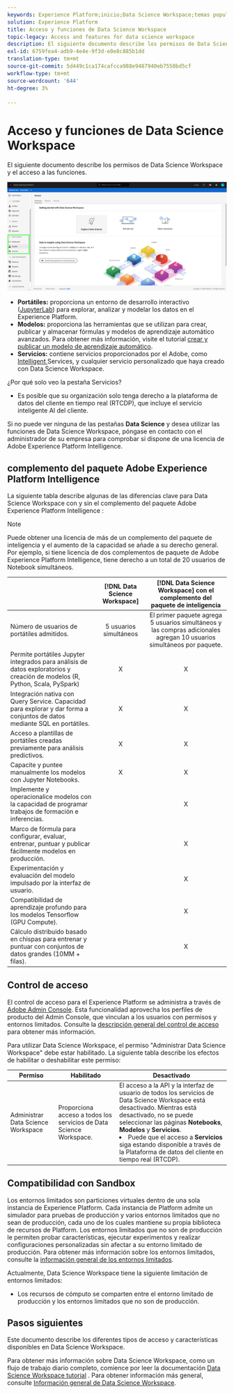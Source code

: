 ```yaml
---
keywords: Experience Platform;inicio;Data Science Workspace;temas populares;control de acceso;simulador de pruebas;paquete de inteligencia;funciones dsw;acceso dsw;Adobe Experience Platform Intelligence;inteligencia;paquete de inteligencia aep
solution: Experience Platform
title: Acceso y funciones de Data Science Workspace
topic-legacy: Access and features for data science workspace
description: El siguiente documento describe los permisos de Data Science Workspace y el acceso a las funciones.
exl-id: 6759fea4-adb9-4e4e-9f3d-e0e8c885b1dd
translation-type: tm+mt
source-git-commit: 5d449c1ca174cafcca988e9487940eb7550bd5cf
workflow-type: tm+mt
source-wordcount: '644'
ht-degree: 3%

---
```


# Acceso y funciones de Data Science Workspace

El siguiente documento describe los permisos de Data Science Workspace y el acceso a las funciones.

![Fichas DSW](./images/access/platform-tabs.png)

- **Portátiles:** proporciona un entorno de desarrollo interactivo ([JupyterLab](./jupyterlab/overview.md)) para explorar, analizar y modelar los datos en el Experience Platform.
- **Modelos:** proporciona las herramientas que se utilizan para crear, publicar y almacenar fórmulas y modelos de aprendizaje automático avanzados. Para obtener más información, visite el tutorial [crear y publicar un modelo de aprendizaje automático](./models-recipes/create-publish-model.md).
- **Servicios:** contiene servicios proporcionados por el Adobe, como  [Intelligent ](../intelligent-services/home.md) Services, y cualquier servicio personalizado que haya creado con Data Science Workspace.

¿Por qué solo veo la pestaña Servicios?

- Es posible que su organización solo tenga derecho a la plataforma de datos del cliente en tiempo real (RTCDP), que incluye el servicio inteligente AI del cliente.

Si no puede ver ninguna de las pestañas **Data Science** y desea utilizar las funciones de Data Science Workspace, póngase en contacto con el administrador de su empresa para comprobar si dispone de una licencia de Adobe Experience Platform Intelligence.

## complemento del paquete Adobe Experience Platform Intelligence

La siguiente tabla describe algunas de las diferencias clave para Data Science Workspace con y sin el complemento del paquete Adobe Experience Platform Intelligence :

>[!NOTE]
>
>Puede obtener una licencia de más de un complemento del paquete de inteligencia y el aumento de la capacidad se añade a su derecho general. Por ejemplo, si tiene licencia de dos complementos de paquete de Adobe Experience Platform Intelligence, tiene derecho a un total de 20 usuarios de Notebook simultáneos.

|  | [!DNL Data Science Workspace] | [!DNL Data Science Workspace] con el complemento del paquete de inteligencia |
| --- | :---: | :---: |
| Número de usuarios de portátiles admitidos. | 5 usuarios simultáneos | El primer paquete agrega 5 usuarios simultáneos y las compras adicionales agregan 10 usuarios simultáneos por paquete. |
| Permite portátiles Jupyter integrados para análisis de datos exploratorios y creación de modelos (R, Python, Scala, PySpark) | X | X |
| Integración nativa con Query Service. Capacidad para explorar y dar forma a conjuntos de datos mediante SQL en portátiles. | X | X |
| Acceso a plantillas de portátiles creadas previamente para análisis predictivos. | X | X |
| Capacite y puntee manualmente los modelos con Jupyter Notebooks. | X | X |
| Implemente y operacionalice modelos con la capacidad de programar trabajos de formación e inferencias. |  | X |
| Marco de fórmula para configurar, evaluar, entrenar, puntuar y publicar fácilmente modelos en producción. |  | X |
| Experimentación y evaluación del modelo impulsado por la interfaz de usuario. |  | X |
| Compatibilidad de aprendizaje profundo para los modelos Tensorflow (GPU Compute). |  | X |
| Cálculo distribuido basado en chispas para entrenar y puntuar con conjuntos de datos grandes (10MM + filas). |  | X |

## Control de acceso

El control de acceso para el Experience Platform se administra a través de [Adobe Admin Console](https://adminconsole.adobe.com). Esta funcionalidad aprovecha los perfiles de producto del Admin Console, que vinculan a los usuarios con permisos y entornos limitados. Consulte la [descripción general del control de acceso](../access-control/home.md) para obtener más información.

Para utilizar Data Science Workspace, el permiso &quot;Administrar Data Science Workspace&quot; debe estar habilitado. La siguiente tabla describe los efectos de habilitar o deshabilitar este permiso:

| Permiso | Habilitado | Desactivado |
|---|---|---|
| Administrar Data Science Workspace | Proporciona acceso a todos los servicios de Data Science Workspace. | El acceso a la API y la interfaz de usuario de todos los servicios de Data Science Workspace está desactivado. Mientras está desactivado, no se puede seleccionar las páginas **Notebooks**, **Modelos** y **Servicios**. <li>Puede que el acceso a **Servicios** siga estando disponible a través de la Plataforma de datos del cliente en tiempo real (RTCDP).</li> |

## Compatibilidad con Sandbox

Los entornos limitados son particiones virtuales dentro de una sola instancia de Experience Platform. Cada instancia de Platform admite un simulador para pruebas de producción y varios entornos limitados que no sean de producción, cada uno de los cuales mantiene su propia biblioteca de recursos de Platform. Los entornos limitados que no son de producción le permiten probar características, ejecutar experimentos y realizar configuraciones personalizadas sin afectar a su entorno limitado de producción. Para obtener más información sobre los entornos limitados, consulte la [información general de los entornos limitados](../sandboxes/home.md).

Actualmente, Data Science Workspace tiene la siguiente limitación de entornos limitados:

- Los recursos de cómputo se comparten entre el entorno limitado de producción y los entornos limitados que no son de producción.

## Pasos siguientes

Este documento describe los diferentes tipos de acceso y características disponibles en Data Science Workspace.

Para obtener más información sobre Data Science Workspace, como un flujo de trabajo diario completo, comience por leer la documentación [Data Science Workspace tutorial](./walkthrough.md) . Para obtener información más general, consulte [Información general de Data Science Workspace](./home.md).
